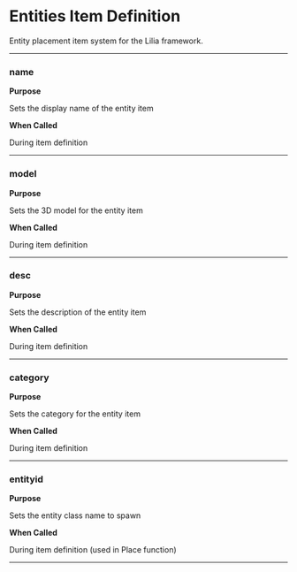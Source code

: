 # Entities Item Definition

Entity placement item system for the Lilia framework.

---

### name

**Purpose**

Sets the display name of the entity item

**When Called**

During item definition

---

### model

**Purpose**

Sets the 3D model for the entity item

**When Called**

During item definition

---

### desc

**Purpose**

Sets the description of the entity item

**When Called**

During item definition

---

### category

**Purpose**

Sets the category for the entity item

**When Called**

During item definition

---

### entityid

**Purpose**

Sets the entity class name to spawn

**When Called**

During item definition (used in Place function)

---


